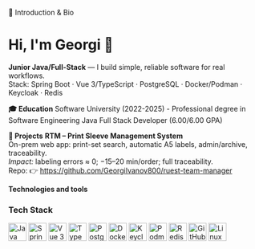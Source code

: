 👋 Introduction & Bio

# Hi, I'm Georgi 👋

**Junior Java/Full-Stack** — I build simple, reliable software for real workflows.  
Stack: Spring Boot · Vue 3/TypeScript · PostgreSQL · Docker/Podman · Keycloak · Redis

**🎓 Education**
Software University (2022-2025) - Professional degree in Software Engineering Java Full Stack Developer (6.00/6.00 GPA)

**🔭 Projects**
 **RTM – Print Sleeve Management System**  
  On-prem web app: print-set search, automatic A5 labels, admin/archive, traceability.  
  *Impact:* labeling errors ≈ 0; −15–20 min/order; full traceability.  
  Repo: 👉 <https://github.com/GeorgiIvanov800/ruest-team-manager>

**Technologies and tools**
### Tech Stack
<p align="left">
  <img src="https://cdn.jsdelivr.net/gh/devicons/devicon/icons/java/java-original.svg" height="36" alt="Java"/>
  <img src="https://cdn.jsdelivr.net/gh/devicons/devicon/icons/spring/spring-original.svg" height="36" alt="Spring Boot"/>
  <img src="https://cdn.jsdelivr.net/gh/devicons/devicon/icons/vuejs/vuejs-original.svg" height="36" alt="Vue 3"/>
  <img src="https://cdn.jsdelivr.net/gh/devicons/devicon/icons/typescript/typescript-original.svg" height="36" alt="TypeScript"/>
  <img src="https://cdn.jsdelivr.net/gh/devicons/devicon/icons/postgresql/postgresql-original.svg" height="36" alt="PostgreSQL"/>
  <img src="https://cdn.jsdelivr.net/gh/devicons/devicon/icons/docker/docker-original.svg" height="36" alt="Docker"/>
  <img src="https://cdn.simpleicons.org/keycloak/000000" height="36" alt="Keycloak"/>
  <img src="https://cdn.simpleicons.org/podman/892CA0" height="36" alt="Podman"/>
  <img src="https://cdn.jsdelivr.net/gh/devicons/devicon/icons/redis/redis-original.svg" height="36" alt="Redis"/>
  <img src="https://cdn.simpleicons.org/githubactions/2088FF" height="36" alt="GitHub Actions"/>
  <img src="https://cdn.jsdelivr.net/gh/devicons/devicon/icons/linux/linux-original.svg" height="36" alt="Linux"/>
</p>


